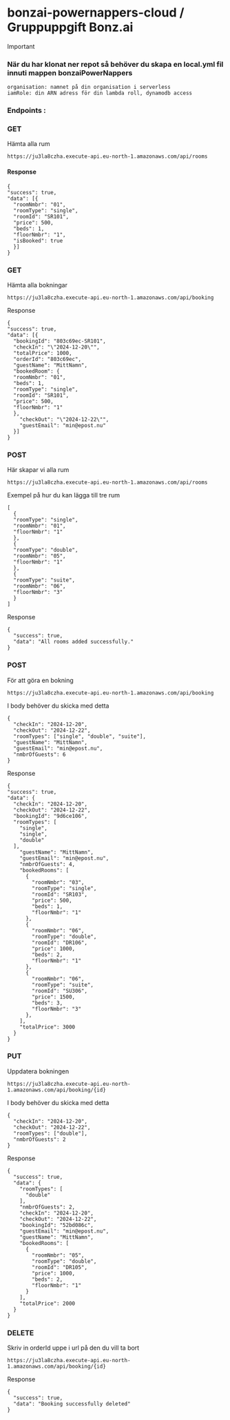 # bonzai-powernappers-cloud / Gruppuppgift Bonz.ai

> [!IMPORTANT]
> ### När du har klonat ner repot så behöver du skapa en local.yml fil innuti mappen bonzaiPowerNappers

```
organisation: namnet på din organisation i serverless
iamRole: din ARN adress för din lambda roll, dynamodb access
```

### Endpoints :

### GET

Hämta alla rum

```
https://ju3la8czha.execute-api.eu-north-1.amazonaws.com/api/rooms
```

#### Response

```
{
"success": true,
"data": [{
  "roomNmbr": "01",
  "roomType": "single",
  "roomId": "SR101",
  "price": 500,
  "beds": 1,
  "floorNmbr": "1",
  "isBooked": true
  }]
}
```

### GET

Hämta alla bokningar

```
https://ju3la8czha.execute-api.eu-north-1.amazonaws.com/api/booking
```

Response

```
{
"success": true,
"data": [{
  "bookingId": "803c69ec-SR101",
  "checkIn": "\"2024-12-20\"",
  "totalPrice": 1000,
  "orderId": "803c69ec",
  "guestName": "MittNamn",
  "bookedRoom": {
  "roomNmbr": "01",
  "beds": 1,
  "roomType": "single",
  "roomId": "SR101",
  "price": 500,
  "floorNmbr": "1"
  },
    "checkOut": "\"2024-12-22\"",
    "guestEmail": "min@epost.nu"
  }]
}
```

### POST

Här skapar vi alla rum

```
https://ju3la8czha.execute-api.eu-north-1.amazonaws.com/api/rooms
```

Exempel på hur du kan lägga till tre rum

```
[
  {
  "roomType": "single",
  "roomNmbr": "01",
  "floorNmbr": "1"
  },
  {
  "roomType": "double",
  "roomNmbr": "05",
  "floorNmbr": "1"
  },
  {
  "roomType": "suite",
  "roomNmbr": "06",
  "floorNmbr": "3"
  }
]
```

Response

```
{
  "success": true,
  "data": "All rooms added successfully."
}
```

### POST

För att göra en bokning

```
https://ju3la8czha.execute-api.eu-north-1.amazonaws.com/api/booking
```

I body behöver du skicka med detta

```
{
  "checkIn": "2024-12-20",
  "checkOut": "2024-12-22",
  "roomTypes": ["single", "double", "suite"],
  "guestName": "MittNamn",
  "guestEmail": "min@epost.nu",
  "nmbrOfGuests": 6
}
```

Response

```
{
"success": true,
"data": {
  "checkIn": "2024-12-20",
  "checkOut": "2024-12-22",
  "bookingId": "9d6ce106",
  "roomTypes": [
    "single",
    "single",
    "double"
  ],
    "guestName": "MittNamn",
    "guestEmail": "min@epost.nu",
    "nmbrOfGuests": 4,
    "bookedRooms": [
      {
        "roomNmbr": "03",
        "roomType": "single",
        "roomId": "SR103",
        "price": 500,
        "beds": 1,
        "floorNmbr": "1"
      },
      {
        "roomNmbr": "06",
        "roomType": "double",
        "roomId": "DR106",
        "price": 1000,
        "beds": 2,
        "floorNmbr": "1"
      },
      {
        "roomNmbr": "06",
        "roomType": "suite",
        "roomId": "SU306",
        "price": 1500,
        "beds": 3,
        "floorNmbr": "3"
      },
    ],
    "totalPrice": 3000
  }
}
```

### PUT

Uppdatera bokningen

```
https://ju3la8czha.execute-api.eu-north-1.amazonaws.com/api/booking/{id}
```

I body behöver du skicka med detta

```
{
  "checkIn": "2024-12-20",
  "checkOut": "2024-12-22",
  "roomTypes": ["double"],
  "nmbrOfGuests": 2
}
```

Response

```
{
  "success": true,
  "data": {
    "roomTypes": [
      "double"
    ],
    "nmbrOfGuests": 2,
    "checkIn": "2024-12-20",
    "checkOut": "2024-12-22",
    "bookingId": "52bd086c",
    "guestEmail": "min@epost.nu",
    "guestName": "MittNamn",
    "bookedRooms": [
      {
        "roomNmbr": "05",
        "roomType": "double",
        "roomId": "DR105",
        "price": 1000,
        "beds": 2,
        "floorNmbr": "1"
      }
    ],
    "totalPrice": 2000
  }
}
```

### DELETE

Skriv in orderId uppe i url på den du vill ta bort

```
https://ju3la8czha.execute-api.eu-north-1.amazonaws.com/api/booking/{id}
```

Response

```
{
  "success": true,
  "data": "Booking successfully deleted"
}
```
